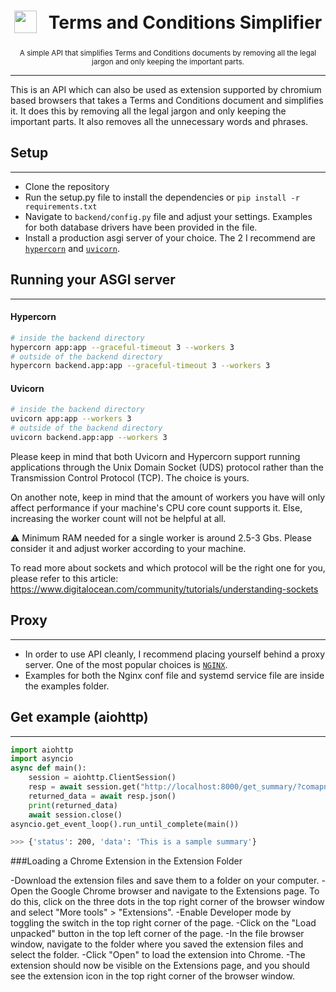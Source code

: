 <h1 align="center">
<sub>
    <img src="https://www.cloudflare.com/static/e483f0dab463205cec2642ab111e81fc/cdn-global-hero-illustration.svg" height="36">
</sub>
&nbsp;
Terms and Conditions Simplifier
</h1>
<p align="center">
<sup>
    A simple API that simplifies Terms and Conditions documents by removing all the legal jargon and only keeping the important parts.
</sup>
<br>
</p>

---

This is an API which can also be used as extension supported by chromium based browsers that takes a Terms and Conditions document and simplifies it. It does this by removing all the legal jargon and only keeping the important parts. It also removes all the unnecessary words and phrases.

## Setup

---

- Clone the repository
- Run the setup.py file to install the dependencies or `pip install -r requirements.txt`
- Navigate to `backend/config.py` file and adjust your settings. Examples for both database drivers have been provided in the file.
- Install a production asgi server of your choice. The 2 I recommend are [`hypercorn`](https://pypi.org/project/hypercorn/) and [`uvicorn`](https://pypi.org/project/uvicorn/).

## Running your ASGI server

---

#### Hypercorn

```sh
# inside the backend directory
hypercorn app:app --graceful-timeout 3 --workers 3
# outside of the backend directory
hypercorn backend.app:app --graceful-timeout 3 --workers 3
```

#### Uvicorn

```sh
# inside the backend directory
uvicorn app:app --workers 3
# outside of the backend directory
uvicorn backend.app:app --workers 3
```

Please keep in mind that both Uvicorn and Hypercorn support running applications through the Unix Domain Socket (UDS) protocol rather than the Transmission Control Protocol (TCP). The choice is yours.

On another note, keep in mind that the amount of workers you have will only affect performance if your machine's CPU core count supports it. Else, increasing the worker count will not be helpful at all.

⚠️ Minimum RAM needed for a single worker is around 2.5-3 Gbs. Please consider it and adjust worker according to your machine.

To read more about sockets and which protocol will be the right one for you, please refer to this article: https://www.digitalocean.com/community/tutorials/understanding-sockets

## Proxy

---

- In order to use API cleanly, I recommend placing yourself behind a proxy server. One of the most popular choices is [`NGINX`](https://www.nginx.com/).
- Examples for both the Nginx conf file and systemd service file are inside the examples folder.

## Get example (aiohttp)

---

```py
import aiohttp
import asyncio
async def main():
    session = aiohttp.ClientSession()
    resp = await session.get("http://localhost:8000/get_summary/?comapny=google")
    returned_data = await resp.json()
    print(returned_data)
    await session.close()
asyncio.get_event_loop().run_until_complete(main())
```

```sh
>>> {'status': 200, 'data': 'This is a sample summary'}
```

###Loading a Chrome Extension in the Extension Folder

-Download the extension files and save them to a folder on your computer.
-Open the Google Chrome browser and navigate to the Extensions page. To do this, click on the three dots in the top right corner of the browser window and select "More tools" > "Extensions".
-Enable Developer mode by toggling the switch in the top right corner of the page.
-Click on the "Load unpacked" button in the top left corner of the page.
-In the file browser window, navigate to the folder where you saved the extension files and select the folder.
-Click "Open" to load the extension into Chrome.
-The extension should now be visible on the Extensions page, and you should see the extension icon in the top right corner of the browser window.
